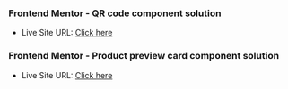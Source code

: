 ### Frontend Mentor - QR code component solution
- Live Site URL: [Click here](https://lassigcodr.github.io/frontendmentor-newbie-challenge/qr-code-component-main/index.html)
### Frontend Mentor - Product preview card component solution
- Live Site URL: [Click here](https://lassigcodr.github.io/frontendmentor-newbie-challenge/product-preview-card-component-main/index.html)
